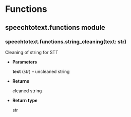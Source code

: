 # Functions

## speechtotext.functions module


### speechtotext.functions.string_cleaning(text: str)
Cleaning of string for STT


* **Parameters**

    **text** (*str*) – uncleaned string



* **Returns**

    cleaned string



* **Return type**

    str

